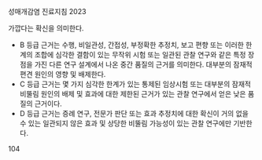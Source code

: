 성매개감염 진료지침 2023

가깝다는 확신을 의미한다.
- B 등급 근거는 수행, 비일관성, 간접성, 부정확한 추정치, 보고 편향 또는 이러한 한계의 조합에 심각한 결함이 있는 무작위 시험 또는 일관된 관찰 연구와 같은 특정 장점을 가진 다른 연구 설계에서 나온 중간 품질의 근거를 의미한다. 대부분의 잠재적 편견 원인의 영향 및 배제한다.
- C 등급 근거는 몇 가지 심각한 한계가 있는 통제된 임상시험 또는 대부분의 잠재적 비뚤림 원인의 배제 및 효과에 대한 제한된 근거가 있는 관찰 연구에서 얻은 낮은 품질의 근거이다.
- D 등급 근거는 증례 연구, 전문가 판단 또는 효과 추정치에 대한 확신이 거의 없을 수 있는 일관되지 않은 효과 및 상당한 비뚤림 가능성이 있는 관찰 연구에만 기반한다.

<PAGE>104